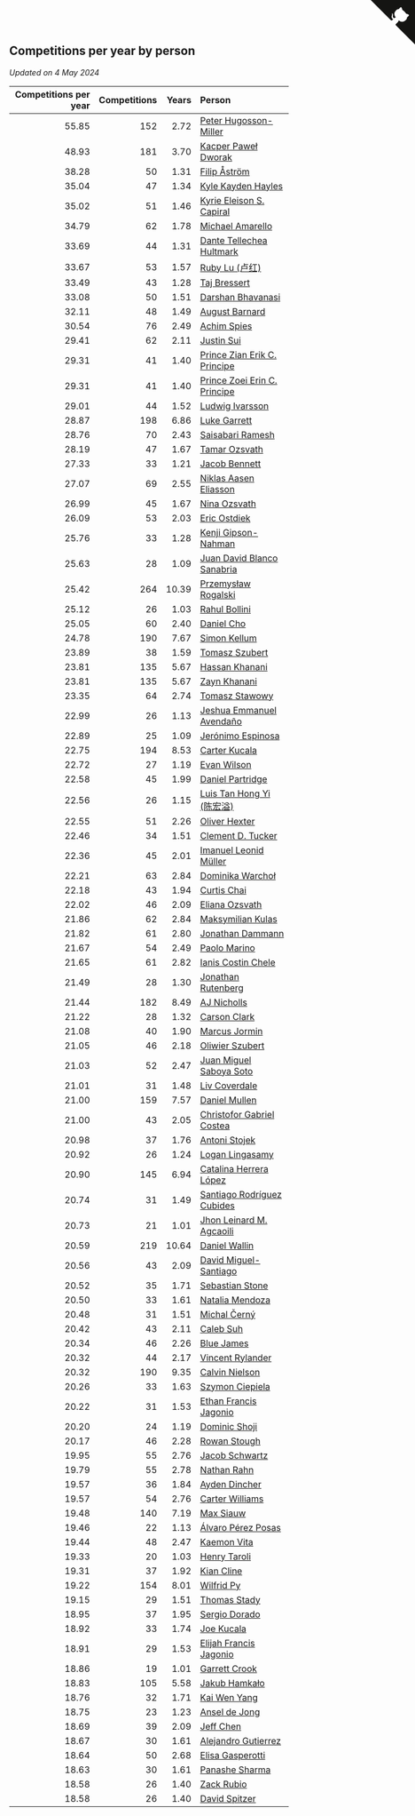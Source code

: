 ## Competitions per year by person

*Updated on  4 May 2024*

| Competitions per year | Competitions | Years | Person |
| ---: | ---: | ---: | :--- |
| 55.85 | 152 | 2.72 | [Peter Hugosson-Miller](https://www.worldcubeassociation.org/persons/2021HUGO01) |
| 48.93 | 181 | 3.70 | [Kacper Paweł Dworak](https://www.worldcubeassociation.org/persons/2020DWOR01) |
| 38.28 | 50 | 1.31 | [Filip Åström](https://www.worldcubeassociation.org/persons/2023ASTR01) |
| 35.04 | 47 | 1.34 | [Kyle Kayden Hayles](https://www.worldcubeassociation.org/persons/2022HAYL02) |
| 35.02 | 51 | 1.46 | [Kyrie Eleison S. Capiral](https://www.worldcubeassociation.org/persons/2022CAPI02) |
| 34.79 | 62 | 1.78 | [Michael Amarello](https://www.worldcubeassociation.org/persons/2022AMAR09) |
| 33.69 | 44 | 1.31 | [Dante Tellechea Hultmark](https://www.worldcubeassociation.org/persons/2023HULT01) |
| 33.67 | 53 | 1.57 | [Ruby Lu (卢红)](https://www.worldcubeassociation.org/persons/2022LURU01) |
| 33.49 | 43 | 1.28 | [Taj Bressert](https://www.worldcubeassociation.org/persons/2023BRES01) |
| 33.08 | 50 | 1.51 | [Darshan Bhavanasi](https://www.worldcubeassociation.org/persons/2022BHAV01) |
| 32.11 | 48 | 1.49 | [August Barnard](https://www.worldcubeassociation.org/persons/2022BARN21) |
| 30.54 | 76 | 2.49 | [Achim Spies](https://www.worldcubeassociation.org/persons/2021SPIE01) |
| 29.41 | 62 | 2.11 | [Justin Sui](https://www.worldcubeassociation.org/persons/2022SUIJ01) |
| 29.31 | 41 | 1.40 | [Prince Zian Erik C. Principe](https://www.worldcubeassociation.org/persons/2022PRIN08) |
| 29.31 | 41 | 1.40 | [Prince Zoei Erin C. Principe](https://www.worldcubeassociation.org/persons/2022PRIN09) |
| 29.01 | 44 | 1.52 | [Ludwig Ivarsson](https://www.worldcubeassociation.org/persons/2022IVAR01) |
| 28.87 | 198 | 6.86 | [Luke Garrett](https://www.worldcubeassociation.org/persons/2017GARR05) |
| 28.76 | 70 | 2.43 | [Saisabari Ramesh](https://www.worldcubeassociation.org/persons/2021RAME01) |
| 28.19 | 47 | 1.67 | [Tamar Ozsvath](https://www.worldcubeassociation.org/persons/2022OZSV04) |
| 27.33 | 33 | 1.21 | [Jacob Bennett](https://www.worldcubeassociation.org/persons/2023BENN04) |
| 27.07 | 69 | 2.55 | [Niklas Aasen Eliasson](https://www.worldcubeassociation.org/persons/2021ELIA01) |
| 26.99 | 45 | 1.67 | [Nina Ozsvath](https://www.worldcubeassociation.org/persons/2022OZSV03) |
| 26.09 | 53 | 2.03 | [Eric Ostdiek](https://www.worldcubeassociation.org/persons/2022OSTD01) |
| 25.76 | 33 | 1.28 | [Kenji Gipson-Nahman](https://www.worldcubeassociation.org/persons/2023GIPS01) |
| 25.63 | 28 | 1.09 | [Juan David Blanco Sanabria](https://www.worldcubeassociation.org/persons/2023SANA04) |
| 25.42 | 264 | 10.39 | [Przemysław Rogalski](https://www.worldcubeassociation.org/persons/2013ROGA02) |
| 25.12 | 26 | 1.03 | [Rahul Bollini](https://www.worldcubeassociation.org/persons/2023BOLL01) |
| 25.05 | 60 | 2.40 | [Daniel Cho](https://www.worldcubeassociation.org/persons/2021CHOD01) |
| 24.78 | 190 | 7.67 | [Simon Kellum](https://www.worldcubeassociation.org/persons/2016KELL12) |
| 23.89 | 38 | 1.59 | [Tomasz Szubert](https://www.worldcubeassociation.org/persons/2022SZUB02) |
| 23.81 | 135 | 5.67 | [Hassan Khanani](https://www.worldcubeassociation.org/persons/2018KHAN26) |
| 23.81 | 135 | 5.67 | [Zayn Khanani](https://www.worldcubeassociation.org/persons/2018KHAN28) |
| 23.35 | 64 | 2.74 | [Tomasz Stawowy](https://www.worldcubeassociation.org/persons/2021STAW01) |
| 22.99 | 26 | 1.13 | [Jeshua Emmanuel Avendaño](https://www.worldcubeassociation.org/persons/2023AVEN01) |
| 22.89 | 25 | 1.09 | [Jerónimo Espinosa](https://www.worldcubeassociation.org/persons/2023ESPI07) |
| 22.75 | 194 | 8.53 | [Carter Kucala](https://www.worldcubeassociation.org/persons/2015KUCA01) |
| 22.72 | 27 | 1.19 | [Evan Wilson](https://www.worldcubeassociation.org/persons/2023WILS11) |
| 22.58 | 45 | 1.99 | [Daniel Partridge](https://www.worldcubeassociation.org/persons/2022PART02) |
| 22.56 | 26 | 1.15 | [Luis Tan Hong Yi (陈宏溢)](https://www.worldcubeassociation.org/persons/2023YILU01) |
| 22.55 | 51 | 2.26 | [Oliver Hexter](https://www.worldcubeassociation.org/persons/2022HEXT01) |
| 22.46 | 34 | 1.51 | [Clement D. Tucker](https://www.worldcubeassociation.org/persons/2022TUCK09) |
| 22.36 | 45 | 2.01 | [Imanuel Leonid Müller](https://www.worldcubeassociation.org/persons/2022MULL02) |
| 22.21 | 63 | 2.84 | [Dominika Warchoł](https://www.worldcubeassociation.org/persons/2021WARC01) |
| 22.18 | 43 | 1.94 | [Curtis Chai](https://www.worldcubeassociation.org/persons/2022CHAI02) |
| 22.02 | 46 | 2.09 | [Eliana Ozsvath](https://www.worldcubeassociation.org/persons/2022OZSV01) |
| 21.86 | 62 | 2.84 | [Maksymilian Kulas](https://www.worldcubeassociation.org/persons/2021KULA02) |
| 21.82 | 61 | 2.80 | [Jonathan Dammann](https://www.worldcubeassociation.org/persons/2021DAMM01) |
| 21.67 | 54 | 2.49 | [Paolo Marino](https://www.worldcubeassociation.org/persons/2021MARI04) |
| 21.65 | 61 | 2.82 | [Ianis Costin Chele](https://www.worldcubeassociation.org/persons/2021CHEL01) |
| 21.49 | 28 | 1.30 | [Jonathan Rutenberg](https://www.worldcubeassociation.org/persons/2023RUTE01) |
| 21.44 | 182 | 8.49 | [AJ Nicholls](https://www.worldcubeassociation.org/persons/2015NICH04) |
| 21.22 | 28 | 1.32 | [Carson Clark](https://www.worldcubeassociation.org/persons/2023CLAR02) |
| 21.08 | 40 | 1.90 | [Marcus Jormin](https://www.worldcubeassociation.org/persons/2022JORM01) |
| 21.05 | 46 | 2.18 | [Oliwier Szubert](https://www.worldcubeassociation.org/persons/2022SZUB01) |
| 21.03 | 52 | 2.47 | [Juan Miguel Saboya Soto](https://www.worldcubeassociation.org/persons/2021SOTO01) |
| 21.01 | 31 | 1.48 | [Liv Coverdale](https://www.worldcubeassociation.org/persons/2022COVE02) |
| 21.00 | 159 | 7.57 | [Daniel Mullen](https://www.worldcubeassociation.org/persons/2016MULL04) |
| 21.00 | 43 | 2.05 | [Christofor Gabriel Costea](https://www.worldcubeassociation.org/persons/2022COST03) |
| 20.98 | 37 | 1.76 | [Antoni Stojek](https://www.worldcubeassociation.org/persons/2022STOJ03) |
| 20.92 | 26 | 1.24 | [Logan Lingasamy](https://www.worldcubeassociation.org/persons/2023LING02) |
| 20.90 | 145 | 6.94 | [Catalina Herrera López](https://www.worldcubeassociation.org/persons/2017LOPE31) |
| 20.74 | 31 | 1.49 | [Santiago Rodríguez Cubides](https://www.worldcubeassociation.org/persons/2022CUBI01) |
| 20.73 | 21 | 1.01 | [Jhon Leinard M. Agcaoili](https://www.worldcubeassociation.org/persons/2023AGCA01) |
| 20.59 | 219 | 10.64 | [Daniel Wallin](https://www.worldcubeassociation.org/persons/2013WALL03) |
| 20.56 | 43 | 2.09 | [David Miguel-Santiago](https://www.worldcubeassociation.org/persons/2022MIGU02) |
| 20.52 | 35 | 1.71 | [Sebastian Stone](https://www.worldcubeassociation.org/persons/2022STON09) |
| 20.50 | 33 | 1.61 | [Natalia Mendoza](https://www.worldcubeassociation.org/persons/2022MEND24) |
| 20.48 | 31 | 1.51 | [Michal Černý](https://www.worldcubeassociation.org/persons/2022CERN03) |
| 20.42 | 43 | 2.11 | [Caleb Suh](https://www.worldcubeassociation.org/persons/2022SUHC01) |
| 20.34 | 46 | 2.26 | [Blue James](https://www.worldcubeassociation.org/persons/2022JAME01) |
| 20.32 | 44 | 2.17 | [Vincent Rylander](https://www.worldcubeassociation.org/persons/2022RYLA01) |
| 20.32 | 190 | 9.35 | [Calvin Nielson](https://www.worldcubeassociation.org/persons/2014NIEL03) |
| 20.26 | 33 | 1.63 | [Szymon Ciepiela](https://www.worldcubeassociation.org/persons/2022CIEP01) |
| 20.22 | 31 | 1.53 | [Ethan Francis Jagonio](https://www.worldcubeassociation.org/persons/2022JAGO03) |
| 20.20 | 24 | 1.19 | [Dominic Shoji](https://www.worldcubeassociation.org/persons/2023SHOJ01) |
| 20.17 | 46 | 2.28 | [Rowan Stough](https://www.worldcubeassociation.org/persons/2022STOU01) |
| 19.95 | 55 | 2.76 | [Jacob Schwartz](https://www.worldcubeassociation.org/persons/2021SCHW01) |
| 19.79 | 55 | 2.78 | [Nathan Rahn](https://www.worldcubeassociation.org/persons/2021RAHN01) |
| 19.57 | 36 | 1.84 | [Ayden Dincher](https://www.worldcubeassociation.org/persons/2022DINC01) |
| 19.57 | 54 | 2.76 | [Carter Williams](https://www.worldcubeassociation.org/persons/2021WILL06) |
| 19.48 | 140 | 7.19 | [Max Siauw](https://www.worldcubeassociation.org/persons/2017SIAU02) |
| 19.46 | 22 | 1.13 | [Álvaro Pérez Posas](https://www.worldcubeassociation.org/persons/2023POSA01) |
| 19.44 | 48 | 2.47 | [Kaemon Vita](https://www.worldcubeassociation.org/persons/2021VITA01) |
| 19.33 | 20 | 1.03 | [Henry Taroli](https://www.worldcubeassociation.org/persons/2023TARO01) |
| 19.31 | 37 | 1.92 | [Kian Cline](https://www.worldcubeassociation.org/persons/2022CLIN01) |
| 19.22 | 154 | 8.01 | [Wilfrid Py](https://www.worldcubeassociation.org/persons/2016PYWI01) |
| 19.15 | 29 | 1.51 | [Thomas Stady](https://www.worldcubeassociation.org/persons/2022STAD01) |
| 18.95 | 37 | 1.95 | [Sergio Dorado](https://www.worldcubeassociation.org/persons/2022CORR05) |
| 18.92 | 33 | 1.74 | [Joe Kucala](https://www.worldcubeassociation.org/persons/2022KUCA01) |
| 18.91 | 29 | 1.53 | [Elijah Francis Jagonio](https://www.worldcubeassociation.org/persons/2022JAGO02) |
| 18.86 | 19 | 1.01 | [Garrett Crook](https://www.worldcubeassociation.org/persons/2023CROO02) |
| 18.83 | 105 | 5.58 | [Jakub Hamkało](https://www.worldcubeassociation.org/persons/2018HAMK01) |
| 18.76 | 32 | 1.71 | [Kai Wen Yang](https://www.worldcubeassociation.org/persons/2022YANG19) |
| 18.75 | 23 | 1.23 | [Ansel de Jong](https://www.worldcubeassociation.org/persons/2023JONG01) |
| 18.69 | 39 | 2.09 | [Jeff Chen](https://www.worldcubeassociation.org/persons/2022CHEN19) |
| 18.67 | 30 | 1.61 | [Alejandro Gutierrez](https://www.worldcubeassociation.org/persons/2022GUTI09) |
| 18.64 | 50 | 2.68 | [Elisa Gasperotti](https://www.worldcubeassociation.org/persons/2021GASP01) |
| 18.63 | 30 | 1.61 | [Panashe Sharma](https://www.worldcubeassociation.org/persons/2022SHAR36) |
| 18.58 | 26 | 1.40 | [Zack Rubio](https://www.worldcubeassociation.org/persons/2022RUBI10) |
| 18.58 | 26 | 1.40 | [David Spitzer](https://www.worldcubeassociation.org/persons/2022SPIT04) |


<a href="https://github.com/jonatanklosko/wca_statistics" class="github-corner" aria-label="View source on Github"><svg width="80" height="80" viewBox="0 0 250 250" style="fill:#151513; color:#fff; position: absolute; top: 0; border: 0; right: 0;" aria-hidden="true"><path d="M0,0 L115,115 L130,115 L142,142 L250,250 L250,0 Z"></path><path d="M128.3,109.0 C113.8,99.7 119.0,89.6 119.0,89.6 C122.0,82.7 120.5,78.6 120.5,78.6 C119.2,72.0 123.4,76.3 123.4,76.3 C127.3,80.9 125.5,87.3 125.5,87.3 C122.9,97.6 130.6,101.9 134.4,103.2" fill="currentColor" style="transform-origin: 130px 106px;" class="octo-arm"></path><path d="M115.0,115.0 C114.9,115.1 118.7,116.5 119.8,115.4 L133.7,101.6 C136.9,99.2 139.9,98.4 142.2,98.6 C133.8,88.0 127.5,74.4 143.8,58.0 C148.5,53.4 154.0,51.2 159.7,51.0 C160.3,49.4 163.2,43.6 171.4,40.1 C171.4,40.1 176.1,42.5 178.8,56.2 C183.1,58.6 187.2,61.8 190.9,65.4 C194.5,69.0 197.7,73.2 200.1,77.6 C213.8,80.2 216.3,84.9 216.3,84.9 C212.7,93.1 206.9,96.0 205.4,96.6 C205.1,102.4 203.0,107.8 198.3,112.5 C181.9,128.9 168.3,122.5 157.7,114.1 C157.9,116.9 156.7,120.9 152.7,124.9 L141.0,136.5 C139.8,137.7 141.6,141.9 141.8,141.8 Z" fill="currentColor" class="octo-body"></path></svg></a><style>.github-corner:hover .octo-arm{animation:octocat-wave 560ms ease-in-out}@keyframes octocat-wave{0%,100%{transform:rotate(0)}20%,60%{transform:rotate(-25deg)}40%,80%{transform:rotate(10deg)}}@media (max-width:500px){.github-corner:hover .octo-arm{animation:none}.github-corner .octo-arm{animation:octocat-wave 560ms ease-in-out}}</style>
